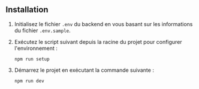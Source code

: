 ## Installation

1. Initialisez le fichier `.env` du backend en vous basant sur les informations du fichier `.env.sample`.

2. Exécutez le script suivant depuis la racine du projet pour configurer l'environnement :

   ```
   npm run setup
   ```

3. Démarrez le projet en exécutant la commande suivante :
   ```
   npm run dev
   ```
